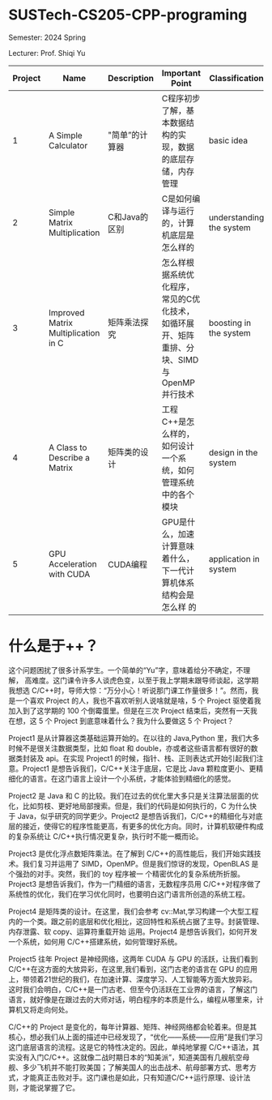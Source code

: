 # SUSTech-CS205-CPP-programing

Semester: 2024 Spring

Lecturer: Prof. Shiqi Yu

| **Project** | **Name**                            | **Description** | **Important Point**                                | **Classification**       | **Score** |
|-------------|-------------------------------------|-----------------|----------------------------------------------------|--------------------------|----------|
| 1           | A Simple Calculator                 | "简单”的计算器        | C程序初步了解，基本数据结构的实现，数据的底层存储，内存管理                     | basic idea               | 97       |
| 2           | Simple Matrix Multiplication        | C和Java的区别       | C是如何编译与运行的，计算机底层是怎么样的                              | understanding the system | 99       |
| 3           | Improved Matrix Multiplication in C | 矩阵乘法探究          | 怎么样根据系统优化程序，常见的C优化技术，如循环展开、矩阵重排、分块、SIMD与OpenMP并行技术 | boosting in the system   | 98       |
| 4           | A Class to Describe a Matrix        | 矩阵类的设计          | 工程C++是怎么样的，如何设计一个系统，如何管理系统中的各个模块                   | design in the system     | 98       |
| 5           | GPU Acceleration with CUDA          | CUDA编程          | GPU是什么，加速计算意味着什么，下一代计算机体系结构会是怎么样 的                 | application in system    |     96     |

# 什么是于++？

这个问题困扰了很多计系学生。一个简单的“Yu”字，意味着给分不确定，不理解，
高难度。这门课令许多人谈虎色变，以至于我上学期末跟导师谈起，这学期我想选 C/C++时，导师大惊：“万分小心！听说那门课工作量很多！”。然而，我是一个喜欢 Project 的人，我也不喜欢听别人说啥就是啥，5 个 Project 驱使着我加入到了这学期的 100 个倒霉蛋里。但是在三次 Project 结束后，突然有一天我在想，这 5 个 Project 到底意味着什么？我为什么要做这 5 个 Project？

Project1 是从计算器这类基础运算开始的。在以往的 Java,Python 里，我们大多时候不是很关注数据类型，比如 float 和 double，亦或者这些语言都有很好的数据类封装及 api。在实现 Project1 的时候，指针、栈、正则表达式开始引起我们注意。Project1 是想告诉我们，C/C++关注于底层，它是比 Java 颗粒度更小、更精细化的语言。在这门语言上设计一个小系统，才能体验到精细化的感觉。

Project2 是 Java 和 C 的比较。我们在过去的优化里大多只是关注算法层面的优化，比如剪枝、更好地局部搜索。但是，我们的代码是如何执行的，C 为什么快于 Java，似乎研究的同学更少。Project2
是想告诉我们，C/C++的精细化与对底层的接近，使得它的程序性能更高，有更多的优化方向。同时，计算机软硬件构成的复杂系统让 C/C++执行情况更复杂，执行时不能一概而论。

Project3 是优化浮点数矩阵乘法。在了解到 C/C++的高性能后，我们开始实践技术。我们复习并运用了 SIMD，OpenMP。但是我们惊讶的发现，OpenBLAS 是个强劲的对手。突然，我们的 toy 程序被一
个精密优化的复杂系统所折服。Project3 是想告诉我们，作为一门精细的语言，无数程序员用 C/C++对程序做了系统性的优化，我们在学习优化同时，也要明白这门语言所创造的系统工程。

Project4 是矩阵类的设计。在这里，我们会参考 cv::Mat,学习构建一个大型工程内的一个类。跟之前的底层和优化相比，这回特性和系统占据了主导。封装管理、内存泄露、软 copy、运算符重载开始
运用。Project4 是想告诉我们，如何开发一个系统，如何用 C/C++搭建系统，如何管理好系统。

Project5 往年 Project 是神经网络，这两年 CUDA 与 GPU 的活跃，让我们看到 C/C++在这方面的大放异彩，在这里,我们看到，这门古老的语言在 GPU 的应用上，带领着21世纪的我们，在加速计算、深度学习、人工智能等方面大放异彩。这时我们会明白，C/C++是一门古老、但至今仍活跃在工业界的语言，了解这门语言，就好像是在跟过去的大师对话，明白程序的本质是什么，编程从哪里来，计算机又将走向何处。

C/C++的 Project 是变化的，每年计算器、矩阵、神经网络都会轮着来。但是其核心，想必我们从上面的描述中已经发现了，“优化——系统——应用”是我们学习这门底层语言的流程。这是它的特性决定的。因此，单纯地掌握 C/C++语法，其实没有入门C/C++。这就像二战时期日本的“知美派”，知道美国有几艘航空母舰、多少飞机并不能打败美国；了解美国人的出击战术、航母部署方式、思考方式，才能真正击败对手。这门课也是如此，只有知道C/C++运行原理、设计法则，才能说掌握了它。
